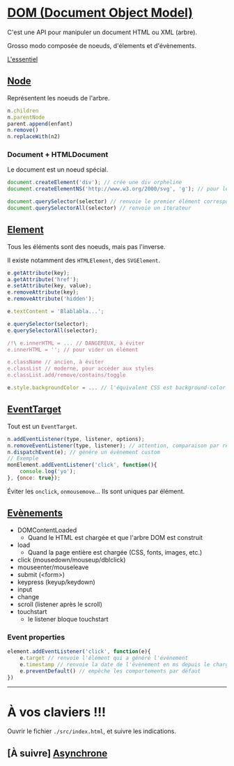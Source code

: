 # [DOM (Document Object Model)](https://developer.mozilla.org/en-US/docs/Web/API/Document_Object_Model)

C'est une API pour manipuler un document HTML ou XML (arbre).

Grosso modo composée de noeuds, d'élements et d'évènements.

[L'essentiel](https://developer.mozilla.org/fr/docs/Web/API/Document_Object_Model/Introduction#Interfaces_essentielles_du_DOM)


## [Node](https://developer.mozilla.org/fr/docs/Web/API/Node)

Représentent les noeuds de l'arbre.

```js
n.children
n.parentNode
parent.append(enfant)
n.remove()
n.replaceWith(n2)
```


### Document + HTMLDocument

Le document est un noeud spécial.

```js
document.createElement('div'); // crée une div orpheline
document.createElementNS('http://www.w3.org/2000/svg', 'g'); // pour le SVG

document.querySelector(selector) // renvoie le premier élément correspondant
document.querySelectorAll(selector) // renvoie un iterateur
```

## [Element](https://developer.mozilla.org/en-US/docs/Web/API/element)

Tous les éléments sont des noeuds, mais pas l'inverse.

Il existe notamment des `HTMLElement`, des `SVGElement`.

```js
e.getAttribute(key);
a.getAttribute('href');
e.setAttribute(key, value);
e.removeAttribute(key);
e.removeAttribute('hidden');

e.textContent = 'Blablabla...';

e.querySelector(selector);
e.querySelectorAll(selector);

/!\ e.innerHTML = ... // DANGEREUX, à éviter
e.innerHTML = ''; // pour vider un élément

e.className // ancien, à éviter
e.classList // moderne, pour accéder aux styles
e.classList.add/remove/contains/toggle

e.style.backgroundColor = ... // l'équivalent CSS est background-color
```

## [EventTarget](https://developer.mozilla.org/fr/docs/Web/API/EventTarget)

Tout est un `EventTarget`.

```js
n.addEventListener(type, listener, options);
n.removeEventListener(type, listener); // attention, comparaison par référence
n.dispatchEvent(e); // génére un évènement custom
// Exemple
monElement.addEventListener('click', function(){
    console.log('yo');
}, {once: true});
```

Éviter les `onclick`, `onmousemove`...
Ils sont uniques par élément.

## [Evènements](https://developer.mozilla.org/en-US/docs/Web/Events)

- DOMContentLoaded
    - Quand le HTML est chargée et que l'arbre DOM est construit
- load
    - Quand la page entière est chargée (CSS, fonts, images, etc.)
- click (mousedown/mouseup/dblclick)
- mouseenter/mouseleave
- submit (&lt;form>)
- keypress (keyup/keydown)
- input
- change
- scroll (listener après le scroll)
- touchstart
    - le listener bloque touchstart

### Event properties

```js
element.addEventListener('click', function(e){
    e.target // renvoie l'élément qui a généré l'évènement
    e.timestamp // renvoie la date de l'évènement en ms depuis le chargement de la page
    e.preventDefault() // empêche les comportements par défaut
})
```

---

# À vos claviers !!!

Ouvrir le fichier `./src/index.html`, et suivre les indications.

## [À suivre] [Asynchrone](./asynchrone.md)
